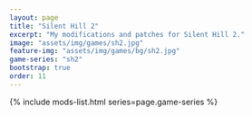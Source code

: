 ```yaml
---
layout: page
title: "Silent Hill 2"
excerpt: "My modifications and patches for Silent Hill 2."
image: "assets/img/games/sh2.jpg"
feature-img: "assets/img/games/bg/sh2.jpg"
game-series: "sh2"
bootstrap: true
order: 11
---
```


{% include mods-list.html series=page.game-series %}